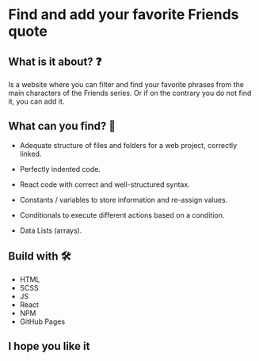 # Find and add your favorite Friends quote 

## What is it about? ❓

Is a website where you can filter and find your favorite phrases from the main characters of the Friends series. Or if on the contrary you do not find it, you can add it.

## What can you find? 🔎

- Adequate structure of files and folders for a web project, correctly linked.

- Perfectly indented code.

- React code with correct and well-structured syntax.

- Constants / variables to store information and re-assign values.

- Conditionals to execute different actions based on a condition.

- Data Lists (arrays).


## Build with 🛠️

- HTML
- SCSS
- JS
- React
- NPM
- GitHub Pages

## I hope you like it 

